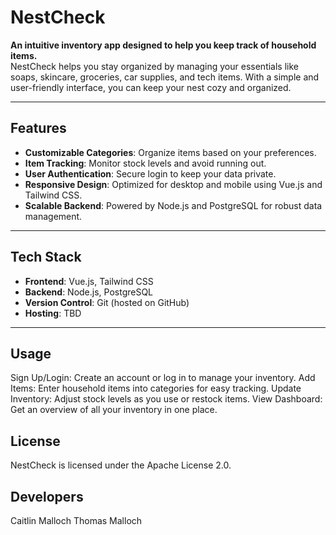 # NestCheck

**An intuitive inventory app designed to help you keep track of household items.**  
NestCheck helps you stay organized by managing your essentials like soaps, skincare, groceries, car supplies, and tech items. 
With a simple and user-friendly interface, you can keep your nest cozy and organized.

---

## Features

- **Customizable Categories**: Organize items based on your preferences.
- **Item Tracking**: Monitor stock levels and avoid running out.
- **User Authentication**: Secure login to keep your data private.
- **Responsive Design**: Optimized for desktop and mobile using Vue.js and Tailwind CSS.
- **Scalable Backend**: Powered by Node.js and PostgreSQL for robust data management.

---

## Tech Stack

- **Frontend**: Vue.js, Tailwind CSS
- **Backend**: Node.js, PostgreSQL
- **Version Control**: Git (hosted on GitHub)
- **Hosting**: TBD

---

## Usage

Sign Up/Login: Create an account or log in to manage your inventory.
Add Items: Enter household items into categories for easy tracking.
Update Inventory: Adjust stock levels as you use or restock items.
View Dashboard: Get an overview of all your inventory in one place.

## License
NestCheck is licensed under the Apache License 2.0.

## Developers
Caitlin Malloch
Thomas Malloch
